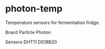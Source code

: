 # photon-temp
Temperature sensors for fermentation fridge.

Board
Particle Photon

Sensors
DHT11
DS18B20
